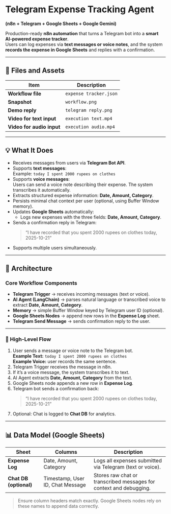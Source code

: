 # Telegram Expense Tracking Agent  
**(n8n + Telegram + Google Sheets + Google Gemini)**  

Production-ready **n8n automation** that turns a Telegram bot into a **smart AI-powered expense tracker**.  
Users can log expenses via **text messages or voice notes**, and the system **records the expense in Google Sheets** and replies with a confirmation.

---

## 📁 Files and Assets

| Item | Description |
|------|-------------|
| **Workflow file** | `expense tracker.json` |
| **Snapshot** | `workflow.png` |
| **Demo reply** | `telegram reply.png` |
| **Video for text input** | `execution text.mp4` |
| **Video for audio input** | `execution audio.mp4` |

---

## 💡 What It Does

- Receives messages from users via **Telegram Bot API**.  
- Supports **text messages**:  
  Example: `today I spent 2000 rupees on clothes`  
- Supports **voice messages**:  
  Users can send a voice note describing their expense. The system transcribes it automatically.  
- Extracts structured expense information: **Date, Amount, Category**.  
- Persists minimal chat context per user (optional, using Buffer Window memory).  
- Updates **Google Sheets** automatically:  
  - Logs new expenses with the three fields: **Date, Amount, Category**.  
- Sends a confirmation reply in Telegram:  
  > “I have recorded that you spent 2000 rupees on clothes today, 2025-10-21”  
- Supports multiple users simultaneously.

---

## 🧱 Architecture

### Core Workflow Components

- **Telegram Trigger** → receives incoming messages (text or voice).  
- **AI Agent (LangChain)** → parses natural language or transcribed voice to extract **Date, Amount, Category**.  
- **Memory** → simple Buffer Window keyed by Telegram user ID (optional).  
- **Google Sheets Nodes** → append new rows in the **Expense Log** sheet.  
- **Telegram Send Message** → sends confirmation reply to the user.  

---

### 🔄 High-Level Flow

1. User sends a message or voice note to the Telegram bot.  
   **Example Text:** `today I spent 2000 rupees on clothes`  
   **Example Voice:** user records the same sentence.  
2. Telegram Trigger receives the message in n8n.  
3. If it’s a voice message, the system transcribes it to text.  
4. AI Agent extracts **Date, Amount, Category** from the text.  
5. Google Sheets node appends a new row in **Expense Log**.  
6. Telegram bot sends a confirmation back:  
   > “I have recorded that you spent 2000 rupees on clothes today, 2025-10-21”  
7. Optional: Chat is logged to **Chat DB** for analytics.

---

## 📊 Data Model (Google Sheets)

| Sheet | Columns | Description |
|-------|---------|-------------|
| **Expense Log** | Date, Amount, Category | Logs all expenses submitted via Telegram (text or voice). |
| **Chat DB (optional)** | Timestamp, User ID, Chat Message | Stores raw chat or transcribed messages for context and debugging. |

> Ensure column headers match exactly. Google Sheets nodes rely on these names to append data correctly.

